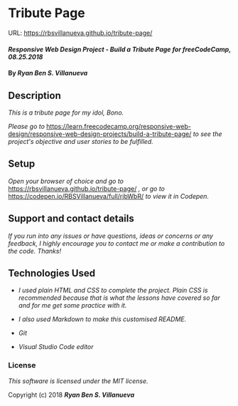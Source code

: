 # Tribute Page
URL: https://rbsvillanueva.github.io/tribute-page/

#### _Responsive Web Design Project - Build a Tribute Page for freeCodeCamp, 08.25.2018_

#### By _**Ryan Ben S. Villanueva**_

## Description

_This is a 
tribute page for my idol, Bono._ 

_Please go to_  https://learn.freecodecamp.org/responsive-web-design/responsive-web-design-projects/build-a-tribute-page/ _to see the project's objective and user stories to be fulfilled._

## Setup

_Open your browser of choice and go to_
https://rbsvillanueva.github.io/tribute-page/ _, or go to_
https://codepen.io/RBSVillanueva/full/rjbWbR/ _to view it in Codepen._

## Support and contact details

_If you run into any issues or have questions, ideas or concerns or any feedback, I highly encourage you to contact me or make a contribution to the code. Thanks!_

## Technologies Used
* _I used plain HTML and CSS to complete the project. Plain CSS is recommended because that is what the lessons have covered so far and for me get some practice with it._

* _I also used Markdown to make this customised README._

* _Git_

* _Visual Studio Code editor_

### License

*This software is licensed under the MIT license.*

Copyright (c) 2018 _**Ryan Ben S. Villanueva**_